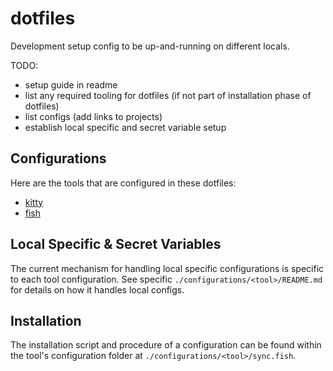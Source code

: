 # dotfiles

Development setup config to be up-and-running on different locals.

TODO:
- setup guide in readme
- list any required tooling for dotfiles (if not part of installation phase of dotfiles)
- list configs (add links to projects)
- establish local specific and secret variable setup

## Configurations
Here are the tools that are configured in these dotfiles:
- [kitty](./configurations/kitty/)
- [fish](./configurations/fish)

## Local Specific & Secret Variables
The current mechanism for handling local specific configurations is specific to each tool configuration.
See specific `./configurations/<tool>/README.md` for details on how it handles local configs.

## Installation
The installation script and procedure of a configuration can be found within the tool's configuration folder at `./configurations/<tool>/sync.fish`.
